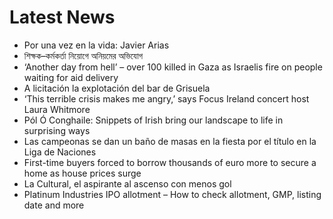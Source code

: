 # Latest News
-  Por una vez en la vida: Javier Arias
-  শিক্ষক–কর্মকর্তা নিয়োগে অনিয়মের অভিযোগ
-  ‘Another day from hell’ – over 100 killed in Gaza as Israelis fire on people waiting for aid delivery
-  A licitación la explotación del bar de Grisuela
-  ‘This terrible crisis makes me angry,’ says Focus Ireland concert host Laura Whitmore
-  Pól Ó Conghaile: Snippets of Irish bring our landscape to life in surprising ways
-  Las campeonas se dan un baño de masas en la fiesta por el título en la Liga de Naciones
-  First-time buyers forced to borrow thousands of euro more to secure a home as house prices surge
-  La Cultural, el aspirante al ascenso con menos gol
-  Platinum Industries IPO allotment – How to check allotment, GMP, listing date and more
